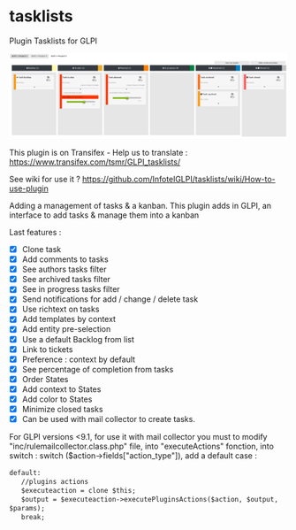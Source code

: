 # tasklists
Plugin Tasklists for GLPI

![Plugin tasklists](https://raw.githubusercontent.com/InfotelGLPI/tasklists/master/screenshots/kanban.png "Plugin tasklists")

This plugin is on Transifex - Help us to translate :
https://www.transifex.com/tsmr/GLPI_tasklists/

See wiki for use it ? https://github.com/InfotelGLPI/tasklists/wiki/How-to-use-plugin

Adding a management of tasks & a kanban. This plugin adds in GLPI, an interface to add tasks & manage them into a kanban

Last features :

- [X] Clone task
- [X] Add comments to tasks
- [X] See authors tasks filter
- [X] See archived tasks filter
- [X] See in progress tasks filter
- [X] Send notifications for add / change / delete task
- [X] Use richtext on tasks
- [X] Add templates by context
- [X] Add entity pre-selection
- [X] Use a default Backlog from list
- [X] Link to tickets
- [X] Preference : context by default
- [X] See percentage of completion from tasks
- [X] Order States
- [X] Add context to States
- [X] Add color to States
- [X] Minimize closed tasks
- [X] Can be used with mail collector to create tasks.

For GLPI versions <9.1, for use it with mail collector you must to modify "inc/rulemailcollector.class.php" file, into  "executeActions" fonction, into switch : switch ($action->fields["action_type"]), add a default case  : 

```
default:
   //plugins actions
   $executeaction = clone $this;
   $output = $executeaction->executePluginsActions($action, $output, $params);
   break;
```
